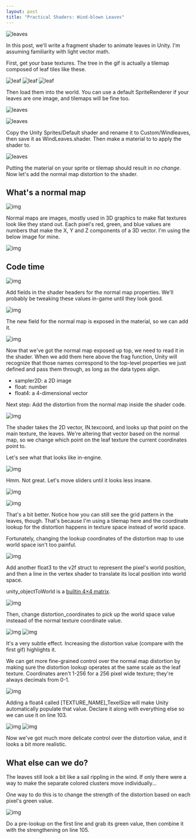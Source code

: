 ```yaml
---
layout: post
title: "Practical Shaders: Wind-blown Leaves"
---
```


![leaves](https://garzaa.github.io/blog/assets/leaves/leaves.gif)

In this post, we'll write a fragment shader to animate leaves in Unity. I'm assuming familiarity with light vector math.

First, get your base textures. The tree in the gif is actually a tilemap composed of leaf tiles like these.

![leaf](https://garzaa.github.io/blog/assets/leaves/leafM4.png)
![leaf](https://garzaa.github.io/blog/assets/leaves/leafm5.png)
![leaf](https://garzaa.github.io/blog/assets/leaves/leafM6.png)

Then load them into the world. You can use a default SpriteRenderer if your leaves are one image, and tilemaps will be fine too.

![leaves](https://garzaa.github.io/blog/assets/leaves/textureInWorld.png)


![leaves](https://garzaa.github.io/blog/assets/leaves/shaderbase.png)

Copy the Unity Sprites/Default shader and rename it to Custom/Windleaves, then save it as WindLeaves.shader.
Then make a material to to apply the shader to.

![leaves](https://garzaa.github.io/blog/assets/leaves/material1.png)

Putting the material on your sprite or tilemap should result in _no change_. Now let's add the normal map distortion to the shader.


## What's a normal map

![img](https://garzaa.github.io/blog/assets/leaves/normal_640.png)

Normal maps are images, mostly used in 3D graphics to make flat textures look like they stand out. 
Each pixel's red, green, and blue values are numbers that make the X, Y and Z components of a 3D vector. 
I'm using the below image for mine.

![img](https://garzaa.github.io/blog/assets/leaves/normalmap.png)


## Code time
![img](https://garzaa.github.io/blog/assets/leaves/shader_headers.png)


Add fields in the shader headers for the normal map properties. We'll probably be tweaking these values in-game until they look good.

![img](https://garzaa.github.io/blog/assets/leaves/material2.png)

The new field for the normal map is exposed in the material, so we can add it.

![img](https://garzaa.github.io/blog/assets/leaves/shaderfields.png)

Now that we've got the normal map exposed up top, we need to read it in the shader. 
When we add them here above the frag function, Unity will recognize that those names correspond to the top-level properties we just defined and pass them through,
    as long as the data types align.
- sampler2D: a 2D image
- float: number
- float4: a 4-dimensional vector

Next step: Add the distortion from the normal map inside the shader code. 

![img](https://garzaa.github.io/blog/assets/leaves/frag1.png)

The shader takes the 2D vector, IN.texcoord, and looks up that point on the main texture, the leaves. We're altering that vector based on the normal map, so we change which point on the leaf texture the current coordinates point to.

Let's see what that looks like in-engine.

![img](https://garzaa.github.io/blog/assets/leaves/shader1.gif)

Hmm. Not great. Let's move sliders until it looks less insane.

![img](https://garzaa.github.io/blog/assets/leaves/shader2.gif)

![img](https://garzaa.github.io/blog/assets/leaves/material3.png)

That's a bit better. Notice how you can still see the grid pattern in the leaves, though. 
That's because I'm using a tilemap here and the coordinate lookup for the distortion happens in texture space instead of world space. 

Fortunately, changing the lookup coordinates of the distortion map to use world space isn't too painful.

![img](https://garzaa.github.io/blog/assets/leaves/v2f1.png)

Add another float3 to the v2f struct to represent the pixel's world position, and then a line in the vertex shader to translate its local position into world space.

unity_objectToWorld is a [builtin 4×4 matrix](https://docs.unity3d.com/Manual/SL-UnityShaderVariables.html). 

![img](https://garzaa.github.io/blog/assets/leaves/frag2.png)

Then, change distortion_coordinates to pick up the world space value insteaad of the normal texture coordinate value.

![img](https://garzaa.github.io/blog/assets/leaves/shader3.gif)
![img](https://garzaa.github.io/blog/assets/leaves/shader4.gif)

It's a very subtle effect. Increasing the distortion value (compare with the first gif) highlights it.

We can get more fine-grained control over the normal map distortion by making sure the distortion lookup operates at the same scale as the leaf texture. Coordinates aren't 1-256 for a 256 pixel wide texture; they're always decimals from 0-1.

![img](https://garzaa.github.io/blog/assets/leaves/frag4.png)

Adding a float4 called \[TEXTURE_NAME]_TexelSize will make Unity automatically populate that value. Declare it along with everything else so we can use it on line 103.

![img](https://garzaa.github.io/blog/assets/leaves/shader5.gif)
![img](https://garzaa.github.io/blog/assets/leaves/material4.png)

Now we've got much more delicate control over the distortion value, and it looks a bit more realistic.

## What else can we do?

The leaves still look a bit like a sail rippling in the wind. If only there were a way to make the separate colored clusters move individually...

One way to do this is to change the strength of the distortion based on each pixel's green value.

![img](https://garzaa.github.io/blog/assets/leaves/frag5.png)

Do a pre-lookup on the first line and grab its green value, then combine it with the strengthening on line 105.
